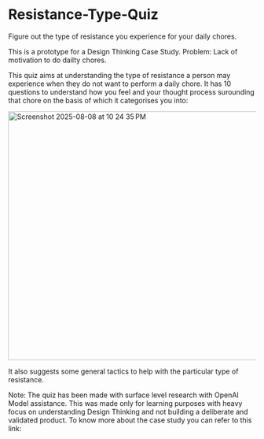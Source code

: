 # Resistance-Type-Quiz
Figure out the type of resistance you experience for your daily chores.

This is a prototype for a Design Thinking Case Study. 
Problem: Lack of motivation to do dailty chores.

This quiz aims at understanding the type of resistance a person may experience when they do not want to perform a daily chore. 
It has 10 questions to understand how you feel and your thought process surounding that chore on the basis of which it categorises you into:

<img width="639" height="505" alt="Screenshot 2025-08-08 at 10 24 35 PM" src="https://github.com/user-attachments/assets/08bcd981-0a1c-4c4b-b8a9-001e6ba21a9c" />

It also suggests some general tactics to help with the particular type of resistance.


Note: The quiz has been made with surface level research with OpenAI Model assistance. This was made only for learning purposes with heavy focus on understanding Design Thinking and not building a deliberate and validated product.
To know more about the case study you can refer to this link:
